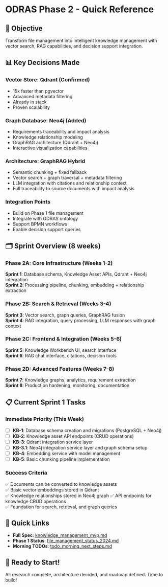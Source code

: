 # ODRAS Phase 2 - Quick Reference

## 🎯 **Objective**
Transform file management into intelligent knowledge management with vector search, RAG capabilities, and decision support integration.

## 📊 **Key Decisions Made**

### **Vector Store: Qdrant (Confirmed)**
- 15x faster than pgvector  
- Advanced metadata filtering
- Already in stack
- Proven scalability

### **Graph Database: Neo4j (Added)**
- Requirements traceability and impact analysis
- Knowledge relationship modeling
- GraphRAG architecture (Qdrant + Neo4j)
- Interactive visualization capabilities

### **Architecture: GraphRAG Hybrid**
- Semantic chunking + fixed fallback
- Vector search + graph traversal + metadata filtering  
- LLM integration with citations and relationship context
- Full traceability to source documents with impact analysis

### **Integration Points**
- Build on Phase 1 file management
- Integrate with ODRAS ontology
- Support BPMN workflows
- Enable decision support queries

## 🗂️ **Sprint Overview (8 weeks)**

### **Phase 2A: Core Infrastructure** (Weeks 1-2)
**Sprint 1**: Database schema, Knowledge Asset APIs, Qdrant + Neo4j integration  
**Sprint 2**: Processing pipeline, chunking, embedding + relationship extraction

### **Phase 2B: Search & Retrieval** (Weeks 3-4)  
**Sprint 3**: Vector search, graph queries, GraphRAG fusion  
**Sprint 4**: RAG integration, query processing, LLM responses with graph context

### **Phase 2C: Frontend & Integration** (Weeks 5-6)
**Sprint 5**: Knowledge Workbench UI, search interface  
**Sprint 6**: RAG chat interface, citations, decision tools

### **Phase 2D: Advanced Features** (Weeks 7-8)
**Sprint 7**: Knowledge graphs, analytics, requirement extraction  
**Sprint 8**: Production hardening, monitoring, documentation

## 📋 **Current Sprint 1 Tasks**

### **Immediate Priority (This Week)**
- [ ] **KB-1**: Database schema creation and migrations (PostgreSQL + Neo4j)
- [ ] **KB-2**: Knowledge asset API endpoints (CRUD operations)  
- [ ] **KB-3**: Qdrant integration service layer
- [ ] **KB-3.1**: Neo4j integration service layer and graph schema setup
- [ ] **KB-4**: Embedding service with model management
- [ ] **KB-5**: Basic chunking pipeline implementation

### **Success Criteria**
✅ Documents can be converted to knowledge assets  
✅ Basic vector embeddings stored in Qdrant  
✅ Knowledge relationships stored in Neo4j graph
✅ API endpoints for knowledge CRUD operations  
✅ Foundation for search, retrieval, and graph queries

## 🔗 **Quick Links**
- **Full Spec**: [knowledge_management_mvp.md](./knowledge_management_mvp.md)
- **Phase 1 Status**: [file_management_status_2024.md](./file_management_status_2024.md)  
- **Morning TODOs**: [todo_morning_next_steps.md](./todo_morning_next_steps.md)

## 🚀 **Ready to Start!**
All research complete, architecture decided, and roadmap defined. Time to build!


